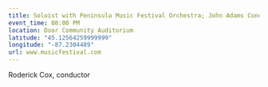 ```yaml
---
title: Soloist with Peninsula Music Festival Orchestra; John Adams Concerto
event_time: 08:00 PM
location: Door Community Auditorium
latitude: "45.12564259999999"
longitude: "-87.2304489"
url: www.musicfestival.com
---
```

Roderick Cox, conductor
